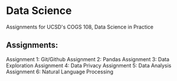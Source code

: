 # Data Science
 Assignments for UCSD's COGS 108, Data Science in Practice
 
 ## Assignments:
 Assignment 1: Git/Github
 Assignment 2: Pandas
 Assignment 3: Data Exploration
 Assignment 4: Data Privacy
 Assignment 5: Data Analysis
 Assignment 6: Natural Language Processing
